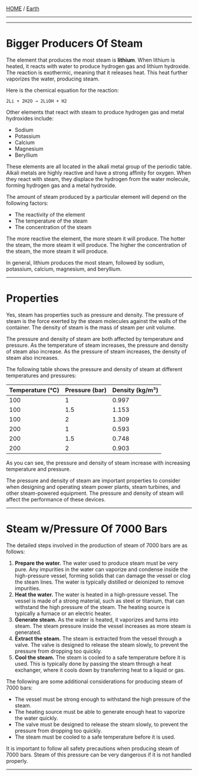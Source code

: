 [HOME](/README.md) / [Earth](/assets/docs/earth/readme.md)   

---  


---  

# Bigger Producers Of Steam   

The element that produces the most steam is **lithium**. When lithium is heated, it reacts with water to produce hydrogen gas and lithium hydroxide. The reaction is exothermic, meaning that it releases heat. This heat further vaporizes the water, producing steam.

Here is the chemical equation for the reaction:

```
2Li + 2H2O → 2LiOH + H2
```

Other elements that react with steam to produce hydrogen gas and metal hydroxides include:

* Sodium
* Potassium
* Calcium
* Magnesium
* Beryllium

These elements are all located in the alkali metal group of the periodic table. Alkali metals are highly reactive and have a strong affinity for oxygen. When they react with steam, they displace the hydrogen from the water molecule, forming hydrogen gas and a metal hydroxide.

The amount of steam produced by a particular element will depend on the following factors:

* The reactivity of the element
* The temperature of the steam
* The concentration of the steam

The more reactive the element, the more steam it will produce. The hotter the steam, the more steam it will produce. The higher the concentration of the steam, the more steam it will produce.

In general, lithium produces the most steam, followed by sodium, potassium, calcium, magnesium, and beryllium.

---  

# Properties   

Yes, steam has properties such as pressure and density. The pressure of steam is the force exerted by the steam molecules against the walls of the container. The density of steam is the mass of steam per unit volume.

The pressure and density of steam are both affected by temperature and pressure. As the temperature of steam increases, the pressure and density of steam also increase. As the pressure of steam increases, the density of steam also increases.

The following table shows the pressure and density of steam at different temperatures and pressures:

| Temperature (°C) | Pressure (bar) | Density (kg/m³) |
|---|---|---|
| 100 | 1 | 0.997 |
| 100 | 1.5 | 1.153 |
| 100 | 2 | 1.309 |
| 200 | 1 | 0.593 |
| 200 | 1.5 | 0.748 |
| 200 | 2 | 0.903 |

As you can see, the pressure and density of steam increase with increasing temperature and pressure.

The pressure and density of steam are important properties to consider when designing and operating steam power plants, steam turbines, and other steam-powered equipment. The pressure and density of steam will affect the performance of these devices.

---   

# Steam w/Pressure Of 7000 Bars   

The detailed steps involved in the production of steam of 7000 bars are as follows:

1. **Prepare the water.** The water used to produce steam must be very pure. Any impurities in the water can vaporize and condense inside the high-pressure vessel, forming solids that can damage the vessel or clog the steam lines. The water is typically distilled or deionized to remove impurities.
2. **Heat the water.** The water is heated in a high-pressure vessel. The vessel is made of a strong material, such as steel or titanium, that can withstand the high pressure of the steam. The heating source is typically a furnace or an electric heater.
3. **Generate steam.** As the water is heated, it vaporizes and turns into steam. The steam pressure inside the vessel increases as more steam is generated.
4. **Extract the steam.** The steam is extracted from the vessel through a valve. The valve is designed to release the steam slowly, to prevent the pressure from dropping too quickly.
5. **Cool the steam.** The steam is cooled to a safe temperature before it is used. This is typically done by passing the steam through a heat exchanger, where it cools down by transferring heat to a liquid or gas.

The following are some additional considerations for producing steam of 7000 bars:

* The vessel must be strong enough to withstand the high pressure of the steam.
* The heating source must be able to generate enough heat to vaporize the water quickly.
* The valve must be designed to release the steam slowly, to prevent the pressure from dropping too quickly.
* The steam must be cooled to a safe temperature before it is used.

It is important to follow all safety precautions when producing steam of 7000 bars. Steam of this pressure can be very dangerous if it is not handled properly.

---   

